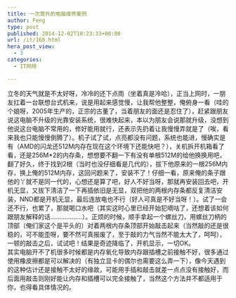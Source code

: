 ```yaml
---
title: 一次意外的电脑维修案例
author: Feng
type: post
published: 2014-12-02T10:23:33+00:00
url: /it/168.html
hera_post_view:
  - 3
categories:
  - IT网络

---
```

立冬的天气就是不太好呀，冷冷的还下点雨（坐着真是冷哈），正当上网时，一朋友扛着一台联想台式机来，说是用起来感觉慢，让我帮他整整，俺俯身一看（哇的个娘呀，2005年生产的，正宗的古董了，当着朋友的面还是忍住了），赶紧跟朋友说这电脑不升级的光靠安装系统，很难快起来，本以为朋友会说那就升级，没想到他说这台电脑不常用的，修好能用就行，还表示先扔着让我慢慢弄就是了（唉，看来我也只能慢慢倒腾了）。机子试了试，点亮都没有问题，系统也能进，慢确实是有（AMD的闪龙还512M内存在现在这个环境下还能快吧？），关机拆开机箱看了看，还是256M*2的内存条，想想要不翻一下有没有单根512M的给他换换用吧，翻了好久，终于找到2根（当时也没仔细看是几代的），拔下他原来的一根256M内存，换上俺的512M内存，这回问题来了，安装不了！仔细一看，原来俺的条子跟他的丫就不是同一代的，心想还是算了吧，好人不好当呀，那就再安装回去吧，开机无显，又拔下清洁了一下再插依旧是无显，双把他的两根内存条都反复清洁安装，NND都是开机无显，最后连放电也不行（好人可真是不好当呀！）。试了一会还不行，也累了，那就喝口水吧（其实这时心里已经开始犯嘀咕了，还想着该如何跟朋友解释的话………………）。正烦的时候，顺手拿起一个螺丝刀，用螺丝刀柄的顶部（俺们家这个是平头的）对着两根内存条顶部开始敲击起来（当然敲的还是很稳的，可不能歪呀，要不然可真报废了，至于敲的力气当然不能太大了，呵呵），一顿的敲击之后，试试吧！结果是奇迹降临了，开机显示，一切OK。  
其实电脑开不了机很多时候都是内存氧化导致内存跟插槽之前接触不好，很多通过使用橡皮擦都是可以解决的（有独立显卡的偶尔也需要这么弄一下），像今天遇到的这种估计还是接触不太好的缘故，可能用手插和敲击就差一点点没有接触好，而后面用敲击则刚好能让内存和插槽可以完全接触了，当然这个方法并不都适用于你，也得看具体情况的。